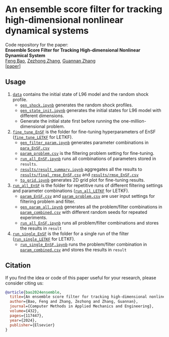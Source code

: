 # An ensemble score filter for tracking high-dimensional nonlinear dynamical systems
Code repository for the paper:  
**Ensemble Score Filter for Tracking High-dimensional Nonlinear Dynamical System**  
[Feng Bao](https://www.math.fsu.edu/~bao/), [Zezhong Zhang](https://www.ornl.gov/staff-profile/zezhong-zhang), [Guannan Zhang](https://sites.google.com/view/guannan-zhang)  
[[paper](https://www.sciencedirect.com/science/article/pii/S0045782524007023)]

## Usage
1. [`data`](https://github.com/zezhongzhang/EnSF/tree/main/data) contains the initial state of L96 model and the random shock profile.
   * [`gen_shock.ipynb`](https://github.com/zezhongzhang/EnSF/blob/main/data/gen_shock.ipynb) generates the random shock profiles.
   * [`gen_state_init.ipynb`](https://github.com/zezhongzhang/EnSF/blob/main/data/gen_state_init.ipynb) generates the initial states for L96 model with different dimensions.
   * Generate the initial state first before running the one-million-dimensional problem.
2. [`fine_tune_EnSF`](https://github.com/zezhongzhang/EnSF/tree/main/fine_tune_EnSF) is the folder for fine-tuning hyperparameters of EnSF ([`fine_tune_LETKF`](https://github.com/zezhongzhang/EnSF/tree/main/fine_tune_LETKF) for LETKF).
   * [`gen_filter_param.ipynb`](https://github.com/zezhongzhang/EnSF/blob/main/fine_tune_EnSF/gen_filter_param.ipynb) generates parameter combinations in [`para_EnSF.csv`](https://github.com/zezhongzhang/EnSF/blob/main/fine_tune_EnSF/param_EnSF.csv)
   * [`param_problem.csv`](https://github.com/zezhongzhang/EnSF/blob/main/fine_tune_EnSF/param_problem.csv) is the filtering problem setting for fine-tuning.
   * [`run_all_EnSF.ipynb`](https://github.com/zezhongzhang/EnSF/blob/main/fine_tune_EnSF/run_all_EnSF.ipynb) runs all combinations of parameters stored in `results`.
   * [`results/result_summary.ipynb`](https://github.com/zezhongzhang/EnSF/blob/main/fine_tune_EnSF/results/result_summary.ipynb) aggregates all the results to [`results/final_rmse_EnSF.csv`](https://github.com/zezhongzhang/EnSF/blob/main/fine_tune_EnSF/results/final_rmse_EnSF.csv) and [`results/rmse_EnSF.csv`](https://github.com/zezhongzhang/EnSF/blob/main/fine_tune_EnSF/results/rmse_EnSF.csv)
   * [`to_grid.ipynb`](https://github.com/zezhongzhang/EnSF/blob/main/fine_tune_EnSF/results/to_grid.ipynb) generates 2D grid plot for fine-tuning results.
3. [`run_all_EnSF`](https://github.com/zezhongzhang/EnSF/tree/main/run_all_EnSF) is the folder for repetitive runs of different filtering settings and parameter combinations ([`run_all_LETKF`](https://github.com/zezhongzhang/EnSF/tree/main/run_all_LETKF) for LETKF).
   * [`param_EnSF.csv`](https://github.com/zezhongzhang/EnSF/blob/main/run_all_EnSF/param_EnSF.csv) and [`param_problem.csv`](https://github.com/zezhongzhang/EnSF/blob/main/run_all_EnSF/param_problem.csv) are user input settings for filtering problem and filter.
   * [`gen_param_all.ipynb`](https://github.com/zezhongzhang/EnSF/blob/main/run_all_EnSF/gen_param_all.ipynb) generates all the problem/filter combinations in [`param_combined.csv`](https://github.com/zezhongzhang/EnSF/blob/main/run_all_EnSF/param_combined.csv) with different random seeds for repeated experiments.
   * [`run_all_EnSF.ipynb`](https://github.com/zezhongzhang/EnSF/blob/main/run_all_EnSF/run_all_EnSF.ipynb) runs all problem/filter combinations and stores the results in `result`
4. [`run_single_EnSF`](https://github.com/zezhongzhang/EnSF/tree/main/run_single_EnSF) is the folder for a single run of the filter ([`run_single_LETKF`](https://github.com/zezhongzhang/EnSF/tree/main/run_single_LETKF) for LETKF).
   * [`run_single_EnSF.ipynb`](https://github.com/zezhongzhang/EnSF/blob/main/run_single_EnSF/run_single_EnSF.ipynb) runs the problem/filter combination in [`param_combined.csv`](https://github.com/zezhongzhang/EnSF/blob/main/run_single_EnSF/param_combined.csv) and stores the results in `result`


## Citation
If you  find the idea or code of this paper useful for your research, please consider citing us:

```bibtex
@article{bao2024ensemble,
  title={An ensemble score filter for tracking high-dimensional nonlinear dynamical systems},
  author={Bao, Feng and Zhang, Zezhong and Zhang, Guannan},
  journal={Computer Methods in Applied Mechanics and Engineering},
  volume={432},
  pages={117447},
  year={2024},
  publisher={Elsevier}
}
```

